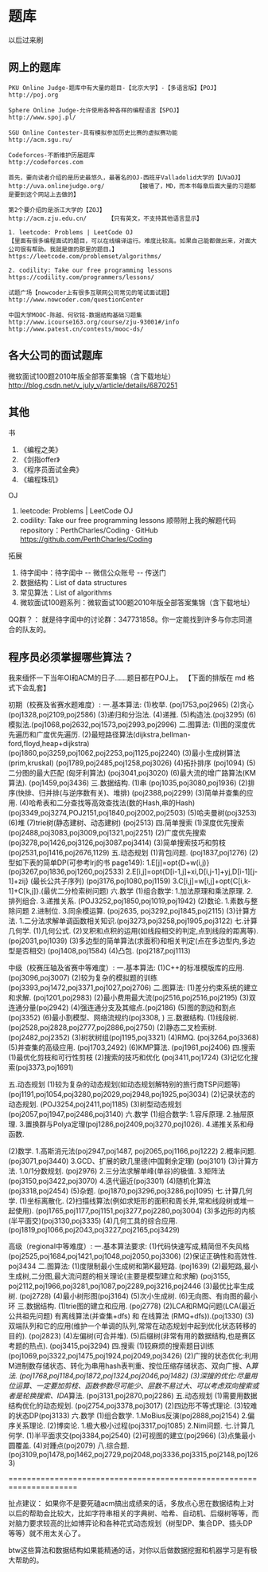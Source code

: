 # 题库
以后过来刷

## 网上的题库

	PKU Online Judge-题库中有大量的题目-【北京大学】-【多语言版】【POJ】 		
	http://poj.org	

	Sphere Online Judge-允许使用各种各样的编程语言【SPOJ】		
	http://www.spoj.pl/

	SGU Online Contester-具有模拟参加历史比赛的虚拟赛功能	
	http://acm.sgu.ru/

	Codeforces-不断维护历届题库						
	http://codeforces.com

	首先，要向读者介绍的是历史最悠久，最著名的OJ-西班牙Valladolid大学的【UVaOJ】
	http://uva.onlinejudge.org/			【被墙了，MD，而本书每章后面大量的习题都是要到这个网站上去做的】

	第2个要介绍的是浙江大学的【ZOJ】
	http://acm.zju.edu.cn/ 		【只有英文，不支持其他语言显示】

	1. leetcode: Problems | LeetCode OJ  
	【里面有很多编程面试的题目，可以在线编译运行。难度比较高。如果自己能都做出来，对面大公司很有帮助。我就是做的那里的题目。】
	https://leetcode.com/problemset/algorithms/
	
	2. codility: Take our free programming lessons
	https://codility.com/programmers/lessons/
	
	试题广场【nowcoder上有很多互联网公司常见的笔试面试题】
	http://www.nowcoder.com/questionCenter

	中国大学MOOC-陈越、何钦铭-数据结构基础习题集
	http://www.icourse163.org/course/zju-93001#/info
	http://www.patest.cn/contests/mooc-ds/
	
## 各大公司的面试题库

微软面试100题2010年版全部答案集锦（含下载地址）
http://blog.csdn.net/v_july_v/article/details/6870251


## 其他

书
1. 《编程之美》
2. 《剑指offer》
3. 《程序员面试金典》
4. 《编程珠玑》

OJ
1. leetcode: Problems | LeetCode OJ
2. codility: Take our free programming lessons
顺带附上我的解题代码repository：PerthCharles/Coding · GitHub
https://github.com/PerthCharles/Coding

拓展
1. 待字闺中：待字闺中 -- 微信公众账号 -- 传送门
2. 数据结构：List of data structures
3. 常见算法：List of algorithms
4. 微软面试100题系列：微软面试100题2010年版全部答案集锦（含下载地址）

QQ群？： 就是待字闺中的讨论群：347731858。你一定能找到许多与你志同道合的队友的。

## 程序员必须掌握哪些算法？

我来缅怀一下当年OI和ACM的日子……题目都在POJ上。
【下面的排版在 md 格式下会乱套】

初期（校赛及省赛水题难度）:
一.基本算法:
(1)枚举. (poj1753,poj2965)
(2)贪心(poj1328,poj2109,poj2586)
(3)递归和分治法.
(4)递推.
(5)构造法.(poj3295)
(6)模拟法.(poj1068,poj2632,poj1573,poj2993,poj2996)
二.图算法:
(1)图的深度优先遍历和广度优先遍历.
(2)最短路径算法(dijkstra,bellman-ford,floyd,heap+dijkstra)
(poj1860,poj3259,poj1062,poj2253,poj1125,poj2240)
(3)最小生成树算法(prim,kruskal)
(poj1789,poj2485,poj1258,poj3026)
(4)拓扑排序 (poj1094)
(5)二分图的最大匹配 (匈牙利算法) (poj3041,poj3020)
(6)最大流的增广路算法(KM算法). (poj1459,poj3436)
三.数据结构.
(1)串 (poj1035,poj3080,poj1936)
(2)排序(快排、归并排(与逆序数有关)、堆排) (poj2388,poj2299)
(3)简单并查集的应用.
(4)哈希表和二分查找等高效查找法(数的Hash,串的Hash) 
(poj3349,poj3274,POJ2151,poj1840,poj2002,poj2503)
(5)哈夫曼树(poj3253)
(6)堆
(7)trie树(静态建树、动态建树) (poj2513)
四.简单搜索
(1)深度优先搜索 (poj2488,poj3083,poj3009,poj1321,poj2251)
(2)广度优先搜索(poj3278,poj1426,poj3126,poj3087.poj3414)
(3)简单搜索技巧和剪枝(poj2531,poj1416,poj2676,1129)
五.动态规划
(1)背包问题. (poj1837,poj1276)
(2)型如下表的简单DP(可参考lrj的书 page149):
1.E[j]=opt{D+w(i,j)} (poj3267,poj1836,poj1260,poj2533)
2.E[i,j]=opt{D[i-1,j]+xi,D[i,j-1]+yj,D[i-1][j-1]+zij} (最长公共子序列) 
(poj3176,poj1080,poj1159)
3.C[i,j]=w[i,j]+opt{C[i,k-1]+C[k,j]}.(最优二分检索树问题)
六.数学
(1)组合数学:
1.加法原理和乘法原理.
2.排列组合.
3.递推关系.
(POJ3252,poj1850,poj1019,poj1942)
(2)数论.
1.素数与整除问题
2.进制位.
3.同余模运算.
(poj2635, poj3292,poj1845,poj2115)
(3)计算方法.
1.二分法求解单调函数相关知识.(poj3273,poj3258,poj1905,poj3122)
七.计算几何学.
(1)几何公式.
(2)叉积和点积的运用(如线段相交的判定,点到线段的距离等). (poj2031,poj1039)
(3)多边型的简单算法(求面积)和相关判定(点在多边型内,多边型是否相交)
(poj1408,poj1584)
(4)凸包. (poj2187,poj1113)

中级（校赛压轴及省赛中等难度）:
一.基本算法:
(1)C++的标准模版库的应用. (poj3096,poj3007)
(2)较为复杂的模拟题的训练(poj3393,poj1472,poj3371,poj1027,poj2706)
二.图算法:
(1)差分约束系统的建立和求解. (poj1201,poj2983)
(2)最小费用最大流(poj2516,poj2516,poj2195)
(3)双连通分量(poj2942)
(4)强连通分支及其缩点.(poj2186)
(5)图的割边和割点(poj3352)
(6)最小割模型、网络流规约(poj3308, )
三.数据结构.
(1)线段树. (poj2528,poj2828,poj2777,poj2886,poj2750)
(2)静态二叉检索树. (poj2482,poj2352)
(3)树状树组(poj1195,poj3321)
(4)RMQ. (poj3264,poj3368)
(5)并查集的高级应用. (poj1703,2492)
(6)KMP算法. (poj1961,poj2406)
四.搜索
(1)最优化剪枝和可行性剪枝
(2)搜索的技巧和优化 (poj3411,poj1724)
(3)记忆化搜索(poj3373,poj1691)

五.动态规划
(1)较为复杂的动态规划(如动态规划解特别的旅行商TSP问题等)
(poj1191,poj1054,poj3280,poj2029,poj2948,poj1925,poj3034)
(2)记录状态的动态规划. (POJ3254,poj2411,poj1185)
(3)树型动态规划(poj2057,poj1947,poj2486,poj3140)
六.数学
(1)组合数学:
1.容斥原理.
2.抽屉原理.
3.置换群与Polya定理(poj1286,poj2409,poj3270,poj1026).
4.递推关系和母函数.

(2)数学.
1.高斯消元法(poj2947,poj1487, poj2065,poj1166,poj1222)
2.概率问题. (poj3071,poj3440)
3.GCD、扩展的欧几里德(中国剩余定理) (poj3101)
(3)计算方法.
1.0/1分数规划. (poj2976)
2.三分法求解单峰(单谷)的极值.
3.矩阵法(poj3150,poj3422,poj3070)
4.迭代逼近(poj3301)
(4)随机化算法(poj3318,poj2454)
(5)杂题.
(poj1870,poj3296,poj3286,poj1095)
七.计算几何学.
(1)坐标离散化.
(2)扫描线算法(例如求矩形的面积和周长并,常和线段树或堆一起使用).
(poj1765,poj1177,poj1151,poj3277,poj2280,poj3004)
(3)多边形的内核(半平面交)(poj3130,poj3335)
(4)几何工具的综合应用.(poj1819,poj1066,poj2043,poj3227,poj2165,poj3429)

高级（regional中等难度）:
一.基本算法要求: 
(1)代码快速写成,精简但不失风格 
(poj2525,poj1684,poj1421,poj1048,poj2050,poj3306)
(2)保证正确性和高效性. poj3434
二.图算法:
(1)度限制最小生成树和第K最短路. (poj1639)
(2)最短路,最小生成树,二分图,最大流问题的相关理论(主要是模型建立和求解)
(poj3155, poj2112,poj1966,poj3281,poj1087,poj2289,poj3216,poj2446
(3)最优比率生成树. (poj2728)
(4)最小树形图(poj3164)
(5)次小生成树.
(6)无向图、有向图的最小环 
三.数据结构. 
(1)trie图的建立和应用. (poj2778)
(2)LCA和RMQ问题(LCA(最近公共祖先问题) 有离线算法(并查集+dfs) 和 在线算法
(RMQ+dfs)).(poj1330)
(3)双端队列和它的应用(维护一个单调的队列,常常在动态规划中起到优化状态转移的
目的). (poj2823)
(4)左偏树(可合并堆). 
(5)后缀树(非常有用的数据结构,也是赛区考题的热点).
(poj3415,poj3294)
四.搜索 
(1)较麻烦的搜索题目训练(poj1069,poj3322,poj1475,poj1924,poj2049,poj3426)
(2)广搜的状态优化:利用M进制数存储状态、转化为串用hash表判重、按位压缩存储状态、双向广搜、A*算法. (poj1768,poj1184,poj1872,poj1324,poj2046,poj1482)
(3)深搜的优化:尽量用位运算、一定要加剪枝、函数参数尽可能少、层数不易过大、可以考虑双向搜索或者是轮换搜索、IDA*算法. (poj3131,poj2870,poj2286)
五.动态规划 
(1)需要用数据结构优化的动态规划.
(poj2754,poj3378,poj3017)
(2)四边形不等式理论.
(3)较难的状态DP(poj3133)
六.数学 
(1)组合数学.
1.MoBius反演(poj2888,poj2154)
2.偏序关系理论.
(2)博奕论.
1.极大极小过程(poj3317,poj1085)
2.Nim问题.
七.计算几何学. 
(1)半平面求交(poj3384,poj2540)
(2)可视图的建立(poj2966)
(3)点集最小圆覆盖.
(4)对踵点(poj2079)
八.综合题.
(poj3109,poj1478,poj1462,poj2729,poj2048,poj3336,poj3315,poj2148,poj1263)

=====================================================================

扯点建议：
如果你不是要死磕acm搞出成绩来的话，多放点心思在数据结构上对以后的帮助会比较大，比如字符串相关的字典树、哈希、自动机、后缀树等等，而对脑力要求较高的比如博弈论和各种花式动态规划（树型DP、集合DP、插头DP等等）就不用太关心了。

btw这些算法和数据结构如果能精通的话，对你以后做数据挖掘和机器学习是有极大帮助的。

